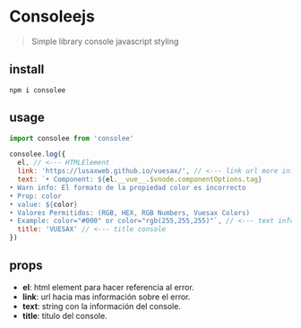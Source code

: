 # Consoleejs

> Simple library console javascript styling

## install 

```
npm i consolee
```

## usage

```js
import consolee from 'consolee'

consolee.log({
  el, // <--- HTMLElement
  link: 'https://lusaxweb.github.io/vuesax/', // <--- link url more info
  text: `• Component: ${el.__vue__.$vnode.componentOptions.tag}
• Warn info: El formato de la propiedad color es incorrecto
• Prop: color
• value: ${color}
• Valores Permitidos: (RGB, HEX, RGB Numbers, Vuesax Colors)
• Example: color="#000" or color="rgb(255,255,255)"`, // <--- text info console
  title: 'VUESAX' // <--- title console
})
```

## props

- **el**: html element para hacer referencia al error.
- **link**: url hacia mas información sobre el error.
- **text**: string con la información del console.
- **title**: titulo del console.

